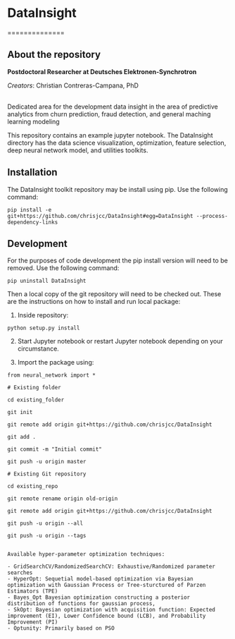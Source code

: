 # DataInsight
==============

About the repository
--------------

**Postdoctoral Researcher at Deutsches Elektronen-Synchrotron**

*Creators*:
Christian Contreras-Campana, PhD <br />
&nbsp;&nbsp;&nbsp;&nbsp;&nbsp;&nbsp;&nbsp;&nbsp;&nbsp;&nbsp;&nbsp;&nbsp;&nbsp;&nbsp;&nbsp;

Dedicated area for the development data insight in the area of predictive analytics from churn prediction, fraud detection, and general maching learning modeling

This repository contains an example jupyter notebook. The DataInsight directory has
the data science visualization, optimization, feature selection, deep neural network model,
and utilities toolkits.


Installation
--------------

The DataInsight toolkit repository may be install using pip.
Use the following command:
```
pip install -e git+https://github.com/chrisjcc/DataInsight#egg=DataInsight --process-dependency-links
```

Development
--------------

For the purposes of code development the pip install version will
need to be removed. Use the following command:
```
pip uninstall DataInsight
```
Then a local copy of the git repository will need to be checked out.
These are the instructions on how to install and run local package:

1. Inside repository:

```
python setup.py install
```
2. Start Jupyter notebook or restart Jupyter notebook depending on your
circumstance.

3. Import the package using:
```
from neural_network import *

# Existing folder

cd existing_folder

git init

git remote add origin git+https://github.com/chrisjcc/DataInsight

git add .

git commit -m "Initial commit"

git push -u origin master

# Existing Git repository

cd existing_repo

git remote rename origin old-origin

git remote add origin git+https://github.com/chrisjcc/DataInsight

git push -u origin --all

git push -u origin --tags


Available hyper-parameter optimization techniques:

- GridSearchCV/RandomizedSearchCV: Exhaustive/Randomized parameter searches
- HyperOpt: Sequetial model-based optimization via Bayesian optimization with Gaussian Process or Tree-sturctured of Parzen Estimators (TPE) 
- Bayes_Opt Bayesian optimization constructing a posterior distribution of functions for gaussian process, 
- SkOpt: Bayesian optimization with acquisition function: Expected improvement (EI), Lower Confidence bound (LCB), and Probability Improvement (PI) 
- Optunity: Primarily based on PSO
